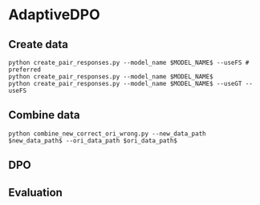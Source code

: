 # AdaptiveDPO
## Create data
```
python create_pair_responses.py --model_name $MODEL_NAME$ --useFS # preferred
python create_pair_responses.py --model_name $MODEL_NAME$
python create_pair_responses.py --model_name $MODEL_NAME$ --useGT --useFS
```

## Combine data
```
python combine_new_correct_ori_wrong.py --new_data_path $new_data_path$ --ori_data_path $ori_data_path$
```

## DPO


## Evaluation

